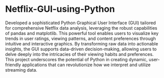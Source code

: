 # Netflix-GUI-using-Python
Developed a sophisticated Python Graphical User Interface (GUI) tailored for comprehensive Netflix data analysis, leveraging the robust capabilities of pandas and matplotlib. This powerful tool enables users to visualize key trends in user ratings, viewing patterns, and content preferences through intuitive and interactive graphics. By transforming raw data into actionable insights, the GUI supports data-driven decision-making, allowing users to delve deeply into the intricacies of their viewing habits and preferences. This project underscores the potential of Python in creating dynamic, user-friendly applications that can revolutionize how we interpret and utilize streaming data.





